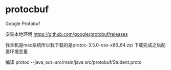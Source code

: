 # protocbuf
Google Protobuf

安装本地环境
https://github.com/google/protobuf/releases

我本机是mac系统所以我下载的是protoc-3.5.0-osx-x86_64.zip
下载完成之后配置环境变量

编译
 protoc --java_out=src/main/java src/protobuf/Student.proto